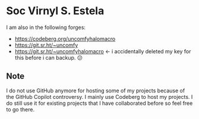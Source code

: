 
# Soc Virnyl S. Estela

I am also in the following forges:

- https://codeberg.org/uncomfyhalomacro
- https://git.sr.ht/~uncomfy
- https://git.sr.ht/~uncomfyhalomacro ← i accidentally deleted my key for this before i can backup. 😕

## Note 

I do not use GitHub anymore for hosting some of my projects because of the GitHub Copilot controversy. I mainly use Codeberg to host my projects.
I do still use it for existing projects that I have collaborated before so feel free to go there.

